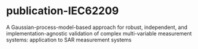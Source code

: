 # publication-IEC62209
A Gaussian-process-model-based approach for robust, independent, and implementation-agnostic validation of complex     multi-variable measurement systems: application to SAR measurement systems
